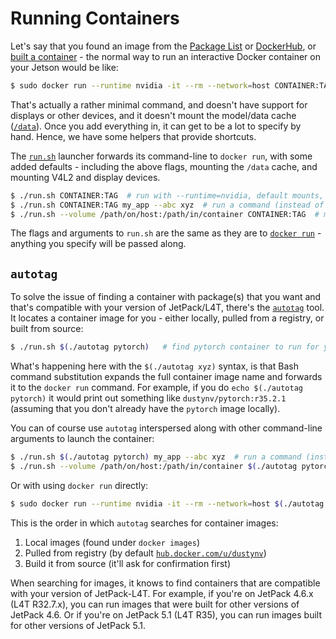 # Running Containers

Let's say that you found an image from the [Package List](/packages) or [DockerHub](https://hub.docker.com/u/dustynv), or [built a container](/docs/build.md) - the normal way to run an interactive Docker container on your Jetson would be like:

``` bash
$ sudo docker run --runtime nvidia -it --rm --network=host CONTAINER:TAG
```

That's actually a rather minimal command, and doesn't have support for displays or other devices, and it doesn't mount the model/data cache ([`/data`](/data)). Once you add everything in, it can get to be a lot to specify by hand.  Hence, we have some helpers that provide shortcuts.

The [`run.sh`](/run.sh) launcher forwards its command-line to `docker run`, with some added defaults - including the above flags, mounting the `/data` cache, and mounting V4L2 and display devices.

``` bash
$ ./run.sh CONTAINER:TAG  # run with --runtime=nvidia, default mounts, ect
$ ./run.sh CONTAINER:TAG my_app --abc xyz  # run a command (instead of interactive mode)
$ ./run.sh --volume /path/on/host:/path/in/container CONTAINER:TAG  # mount a directory
```

The flags and arguments to `run.sh` are the same as they are to [`docker run`](https://docs.docker.com/engine/reference/commandline/run/) - anything you specify will be passed along.

## `autotag`

To solve the issue of finding a container with package(s) that you want and that's compatible with your version of JetPack/L4T, there's the [`autotag`](/autotag) tool.  It locates a container image for you - either locally, pulled from a registry, or built from source:

``` bash
$ ./run.sh $(./autotag pytorch)   # find pytorch container to run for your version of JetPack/L4T
```

What's happening here with the `$(./autotag xyz)` syntax, is that Bash command substitution expands the full container image name and forwards it to the `docker run` command.  For example, if you do `echo $(./autotag pytorch)` it would print out something like `dustynv/pytorch:r35.2.1` (assuming that you don't already have the `pytorch` image locally).

You can of course use `autotag` interspersed along with other command-line arguments to launch the container:

``` bash
$ ./run.sh $(./autotag pytorch) my_app --abc xyz  # run a command (instead of interactive mode)
$ ./run.sh --volume /path/on/host:/path/in/container $(./autotag pytorch)  # mount a directory
```

Or with using `docker run` directly:

``` bash
$ sudo docker run --runtime nvidia -it --rm --network=host $(./autotag pytorch)
```

This is the order in which `autotag` searches for container images:

1. Local images (found under `docker images`)
2. Pulled from registry (by default [`hub.docker.com/u/dustynv`](https://hub.docker.com/u/dustynv))
3. Build it from source (it'll ask for confirmation first)

When searching for images, it knows to find containers that are compatible with your version of JetPack-L4T.  For example, if you're on JetPack 4.6.x (L4T R32.7.x), you can run images that were built for other versions of JetPack 4.6.  Or if you're on JetPack 5.1 (L4T R35), you can run images built for other versions of JetPack 5.1.
